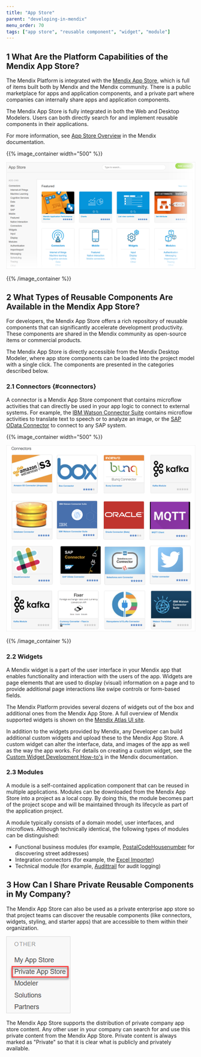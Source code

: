 ```yaml
---
title: "App Store"
parent: "developing-in-mendix"
menu_order: 70
tags: ["app store", "reusable component", "widget", "module"]
---
```


## 1 What Are the Platform Capabilities of the Mendix App Store?

The Mendix Platform is integrated with the [Mendix App Store](https://appstore.home.mendix.com/index3.html), which is full of items built both by Mendix and the Mendix community. There is a public marketplace for apps and application components, and a private part where companies can internally share apps and application components.

The Mendix App Store is fully integrated in both the Web and Desktop Modelers. Users can both directly search for and implement reusable components in their applications.

For more information, see [App Store Overview](https://docs.mendix.com/community/app-store/app-store-overview) in the Mendix documentation.

{{% image_container width="500" %}}

![](attachments/app-store.png)

{{% /image_container %}}

## 2 What Types of Reusable Components Are Available in the Mendix App Store?

For developers, the Mendix App Store offers a rich repository of reusable components that can significantly accelerate development productivity. These components are shared in the Mendix community as open-source items or commercial products.

The Mendix App Store is directly accessible from the Mendix Desktop Modeler, where app store components can be loaded into the project model with a single click. The components are presented in the categories described below.

### 2.1 Connectors {#connectors}

A connector is a Mendix App Store component that contains microflow activities that can directly be used in your app logic to connect to external systems. For example, the [IBM Watson Connector Suite](https://appstore.home.mendix.com/link/app/2860/) contains microflow activities to translate text to speech or to analyze an image, or the [SAP OData Connector](https://appstore.home.mendix.com/link/app/74525/) to connect to any SAP system.

{{% image_container width="500" %}}

![](attachments/appstore_connector_grid.png)

{{% /image_container %}}

### 2.2 Widgets

A Mendix widget is a part of the user interface in your Mendix app that enables functionality and interaction with the users of the app. Widgets are page elements that are used to display (visual) information on a page and to provide additional page interactions like swipe controls or form-based fields.

The Mendix Platform provides several dozens of widgets out of the box and additional ones from the Mendix App Store. A full overview of Mendix supported widgets is shown on the [Mendix Atlas UI site](https://atlas.mendix.com/p/widgets).

In addition to the widgets provided by Mendix, any Developer can build additional custom widgets and upload these to the Mendix App Store. A custom widget can alter the interface, data, and images of the app as well as the way the app works. For details on creating a custom widget, see the [Custom Widget Development How-to's](https://docs.mendix.com/howto/custom-widget-development/) in the Mendix documentation.

### 2.3 Modules

A module is a self-contained application component that can be reused in multiple applications. Modules can be downloaded from the Mendix App Store into a project as a local copy. By doing this, the module becomes part of the project scope and will be maintained through its lifecycle as part of the application project.

A module typically consists of a domain model, user interfaces, and microflows. Although technically identical, the following types of modules can be distinguished:

* Functional business modules (for example, [PostalCodeHousenumber](https://appstore.home.mendix.com/link/app/105751/) for discovering street addresses)
* Integration connectors (for example, the [Excel Importer](https://appstore.home.mendix.com/link/app/72/))
* Technical module (for example, [Audittrail](https://appstore.home.mendix.com/link/app/138/) for audit logging)

## 3 How Can I Share Private Reusable Components in My Company?

The Mendix App Store can also be used as a private enterprise app store so that project teams can discover the reusable components (like connectors, widgets, styling, and starter apps) that are accessible to them within their organization.

![](attachments/private-app-store.png)

The Mendix App Store supports the distribution of private company app store content. Any other user in your company can search for and use this private content from the Mendix App Store. Private content is always marked as "Private" so that it is clear what is publicly and privately available.
